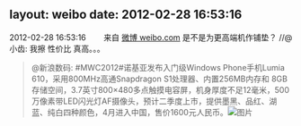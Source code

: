 layout: weibo
date: 2012-02-28 16:53:16
---
2012-02-28 16:53:16  &nbsp;&nbsp;&nbsp;&nbsp;&nbsp;&nbsp; 来自 <a href="http://weibo.com/" rel="nofollow">微博 weibo.com</a>
是不是为更高端机作铺垫？ //@小齿: 我擦 性价比 真高。。。
>  @新浪数码: #MWC2012#诺基亚发布入门级Windows Phone手机Lumia 610，采用800MHz高通Snapdragon S1处理器、内置256MB内存和 8GB存储空间，3.7英寸800×480多点触摸电容屏，机身厚度不足12毫米，500万像素带LED闪光灯AF摄像头，预计二季度上市，提供墨黑、品红、湖蓝、纯白四种颜色，4月进入中国，售价1600元人民币。 ​​​
>  ![图片](https://ww3.sinaimg.cn/large/61e89358jw1dqgw741dwjj.jpg)
